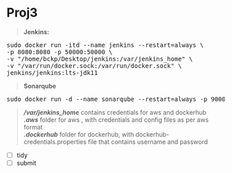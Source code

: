 # Proj3

>**Jenkins:** 

<pre>sudo docker run -itd --name jenkins --restart=always \
-p 8080:8080 -p 50000:50000 \
-v "/home/bckp/Desktop/jenkins:/var/jenkins_home" \
-v "/var/run/docker.sock:/var/run/docker.sock" \
jenkins/jenkins:lts-jdk11  
</pre>

>**Sonarqube**
<pre>sudo docker run -d --name sonarqube --restart=always -p 9000:9000 -p 9092:9092 sonarqube</pre>

  >___/var/jenkins_home___ contains credentials for aws and dockerhub  
  >    ___.aws___ folder for aws , with credentials and config files as per aws format  
  >    ___.dockerhub___ folder for dockerhub, with dockerhub-credentials.properties file that contains username and password  


- [ ] tidy
- [ ] submit
